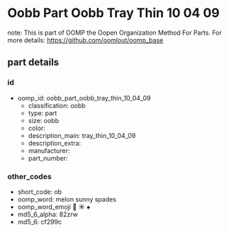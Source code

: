 # Oobb Part Oobb Tray Thin 10 04 09  

note: This is part of OOMP the Oopen Organization Method For Parts. For more details: https://github.com/oomlout/oomp_base

##  part details





### id
* oomp_id: oobb_part_oobb_tray_thin_10_04_09
  * classification: oobb
  * type: part
  * size: oobb
  * color: 
  * description_main: tray_thin_10_04_09
  * description_extra: 
  * manufacturer: 
  * part_number: 

### other_codes
* short_code: ob
* oomp_word: melon sunny spades
* oomp_word_emoji :melon: :sunny: :spades:
* md5_6_alpha: 82zrw
* md5_6: cf299c